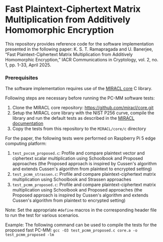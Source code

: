# Fast Plaintext-Ciphertext Matrix Multiplication from Additively Homomorphic Encryption

This repository provides reference code for the software implementation presented in the following paper: K. S. T. Ramapragada and U. Banerjee, “Fast Plaintext-Ciphertext Matrix Multiplication from Additively Homomorphic Encryption,” IACR Communications in Cryptology, vol. 2, no. 1, pp. 1-33, April 2025.

### Prerequisites

The software implementation requires use of the [MIRACL core](https://github.com/miracl/core/tree/master/c) C library.

Following steps are necessary before running the PC-MM software tests:
1. Clone the MIRACL core repository: https://github.com/miracl/core.git
2. Setup the MIRACL core library with the NIST P256 curve, compile the library and run the default tests as described in the [MIRACL documentation](https://github.com/miracl/core/blob/master/c/readme.md)
3. Copy the tests from this repository to the ```MIRACL/core/c``` directory

For the paper, the following tests were performed on Raspberry Pi 5 edge computing platform:
1. ```test_pvcsm_proposed.c```: Profile and compare plaintext vector and ciphertext scalar multiplication using Schoolbook and Proposed approaches (the Proposed approach is inspired by Cussen's algorithm and extends Cussen's algorithm from plaintext to encrypted setting)
2. ```test_pcmm_strassen.c```: Profile and compare plaintext-ciphertext matrix multiplication using Schoolbook and Strassen approaches
3. ```test_pcmm_proposed.c```: Profile and compare plaintext-ciphertext matrix multiplication using Schoolbook and Proposed approaches (the Proposed approach is inspired by Cussen's algorithm and extends Cussen's algorithm from plaintext to encrypted setting)

Note: Set the appropriate ```#define``` macros in the corresponding header file to run the test for various scenarios.

Example: The following command can be used to compile the tests for the proposed fast PC-MM: ```gcc -O3 test_pcmm_proposed.c core.a -o test_pcmm_proposed -lm```

